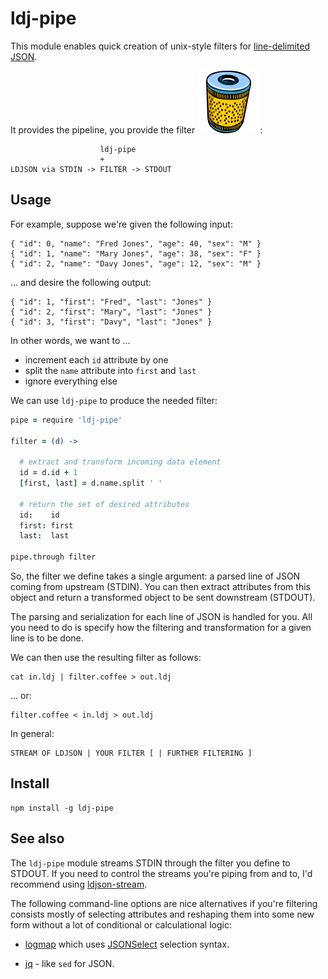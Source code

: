 # ldj-pipe


This module enables quick creation of unix-style filters for [line-delimited JSON](http://en.wikipedia.org/wiki/Line_Delimited_JSON).

It provides the pipeline, you provide the filter ![filter](filter.gif):

                        ldj-pipe
                        +
    LDJSON via STDIN -> FILTER -> STDOUT


## Usage

For example, suppose we're given the following input:

    { "id": 0, "name": "Fred Jones", "age": 40, "sex": "M" }
    { "id": 1, "name": "Mary Jones", "age": 38, "sex": "F" }
    { "id": 2, "name": "Davy Jones", "age": 12, "sex": "M" }

... and desire the following output:

    { "id": 1, "first": "Fred", "last": "Jones" }
    { "id": 2, "first": "Mary", "last": "Jones" }
    { "id": 3, "first": "Davy", "last": "Jones" }

In other words, we want to ...

* increment each `id` attribute by one 
* split the `name` attribute into `first` and `last`
* ignore everything else

We can use `ldj-pipe` to produce the needed filter:

```coffeescript
pipe = require 'ldj-pipe'

filter = (d) ->

  # extract and transform incoming data element
  id = d.id + 1
  [first, last] = d.name.split ' '

  # return the set of desired attributes
  id:    id
  first: first
  last:  last

pipe.through filter
```

So, the filter we define takes a single argument: a parsed line of JSON coming
from upstream (STDIN).  You can then extract attributes from this object and return a transformed object to be sent downstream (STDOUT).

The parsing and serialization for each line of JSON is handled for you.  All
you need to do is specify how the filtering and transformation for a given line is to be done.

We can then use the resulting filter as follows:

    cat in.ldj | filter.coffee > out.ldj

... or:

    filter.coffee < in.ldj > out.ldj

In general:

    STREAM OF LDJSON | YOUR FILTER [ | FURTHER FILTERING ]


## Install

    npm install -g ldj-pipe


## See also

The `ldj-pipe` module streams STDIN through the filter you define to STDOUT.
If you need to control the streams you're piping from and to, I'd recommend
using [ldjson-stream](https://github.com/maxogden/ldjson-stream).

The following command-line options are nice alternatives if you're filtering
consists mostly of selecting attributes and reshaping them into some new form
without a lot of conditional or calculational logic:

* [logmap](https://github.com/hij1nx/logmap) which uses [JSONSelect](http://jsonselect.org) selection syntax.

* [jq](http://stedolan.github.io/jq/) - like `sed` for JSON.
